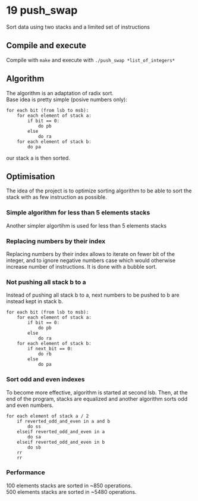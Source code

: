 # 19 push_swap
Sort data using two stacks and a limited set of instructions

## Compile and execute
Compile with `make` and execute with `./push_swap *list_of_integers*`

## Algorithm
The algorithm is an adaptation of radix sort.  
Base idea is pretty simple (posive numbers only):  
```
for each bit (from lsb to msb):
	for each element of stack a:
		if bit == 0:
			do pb
		else
			do ra
	for each element of stack b:
		do pa
```
our stack a is then sorted.

## Optimisation
The idea of the project is to optimize sorting algorithm to be able to sort the stack with as few instruction as possible.

### Simple algorithm for less than 5 elements stacks
Another simpler algortihm is used for less than 5 elements stacks

### Replacing numbers by their index
Replacing numbers by their index allows to iterate on fewer bit of the integer, and to ignore negative numbers case which would otherwise increase number of instructions. It is done with a bubble sort.

### Not pushing all stack b to a
Instead of pushing all stack b to a, next numbers to be pushed to b are instead kept in stack b.
```
for each bit (from lsb to msb):
	for each element of stack a:
		if bit == 0:
			do pb
		else
			do ra
	for each element of stack b:
		if next_bit == 0:
			do rb
		else
			do pa
```

### Sort odd and even indexes
To become more effective, algorithm is started at second lsb. Then, at the end of the program, stacks are equalized and another algorithm sorts odd and even numbers.

```
for each element of stack a / 2
	if reverted_odd_and_even in a and b
		do ss
	elseif reverted_odd_and_even in a
		do sa
	elseif reverted_odd_and_even in b
		do sb
	rr
	rr
```

### Performance
100 elements stacks are sorted in ~850 operations.  
500 elements stacks are sorted in ~5480 operations.  
